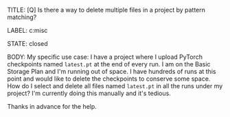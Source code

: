 TITLE:
[Q] Is there a way to delete multiple files in a project by pattern matching?

LABEL:
c:misc

STATE:
closed

BODY:
My specific use case: I have a project where I upload PyTorch checkpoints named `latest.pt` at the end of every run. I am on the Basic Storage Plan and I'm running out of space. I have hundreds of runs at this point and would like to delete the checkpoints to conserve some space. How do I select and delete all files named `latest.pt` in all the runs under my project? I'm currently doing this manually and it's tedious.

Thanks in advance for the help.

